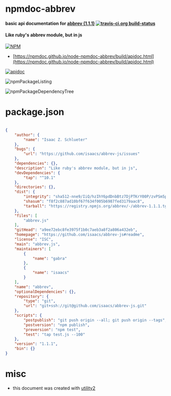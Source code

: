 # npmdoc-abbrev

#### basic api documentation for  [abbrev (1.1.1)](https://github.com/isaacs/abbrev-js#readme)  [![travis-ci.org build-status](https://api.travis-ci.org/npmdoc/node-npmdoc-abbrev.svg)](https://travis-ci.org/npmdoc/node-npmdoc-abbrev)

#### Like ruby's abbrev module, but in js

[![NPM](https://nodei.co/npm/abbrev.png?downloads=true&downloadRank=true&stars=true)](https://www.npmjs.com/package/abbrev)

- [https://npmdoc.github.io/node-npmdoc-abbrev/build/apidoc.html](https://npmdoc.github.io/node-npmdoc-abbrev/build/apidoc.html)

[![apidoc](https://npmdoc.github.io/node-npmdoc-abbrev/build/screenshot.buildCi.browser.%252Ftmp%252Fbuild%252Fapidoc.html.png)](https://npmdoc.github.io/node-npmdoc-abbrev/build/apidoc.html)

![npmPackageListing](https://npmdoc.github.io/node-npmdoc-abbrev/build/screenshot.npmPackageListing.svg)

![npmPackageDependencyTree](https://npmdoc.github.io/node-npmdoc-abbrev/build/screenshot.npmPackageDependencyTree.svg)



# package.json

```json

{
    "author": {
        "name": "Isaac Z. Schlueter"
    },
    "bugs": {
        "url": "https://github.com/isaacs/abbrev-js/issues"
    },
    "dependencies": {},
    "description": "Like ruby's abbrev module, but in js",
    "devDependencies": {
        "tap": "^10.1"
    },
    "directories": {},
    "dist": {
        "integrity": "sha512-nne9/IiQ/hzIhY6pdDnbBtz7DjPTKrY00P/zvPSm5pOFkl6xuGrGnXn/VtTNNfNtAfZ9/1RtehkszU9qcTii0Q==",
        "shasum": "f8f2c887ad10bf67f634f005b6987fed3179aac8",
        "tarball": "https://registry.npmjs.org/abbrev/-/abbrev-1.1.1.tgz"
    },
    "files": [
        "abbrev.js"
    ],
    "gitHead": "a9ee72ebc8fe3975f1b0c7aeb3a8f2a806a432eb",
    "homepage": "https://github.com/isaacs/abbrev-js#readme",
    "license": "ISC",
    "main": "abbrev.js",
    "maintainers": [
        {
            "name": "gabra"
        },
        {
            "name": "isaacs"
        }
    ],
    "name": "abbrev",
    "optionalDependencies": {},
    "repository": {
        "type": "git",
        "url": "git+ssh://git@github.com/isaacs/abbrev-js.git"
    },
    "scripts": {
        "postpublish": "git push origin --all; git push origin --tags",
        "postversion": "npm publish",
        "preversion": "npm test",
        "test": "tap test.js --100"
    },
    "version": "1.1.1",
    "bin": {}
}
```



# misc
- this document was created with [utility2](https://github.com/kaizhu256/node-utility2)
